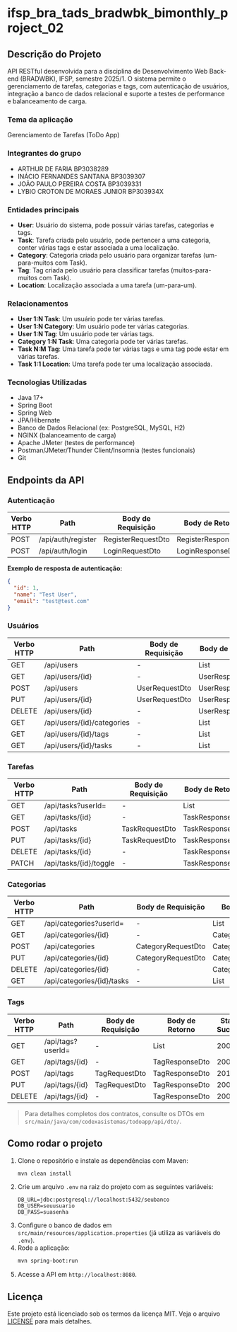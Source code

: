 # ifsp_bra_tads_bradwbk_bimonthly_project_02

## Descrição do Projeto
API RESTful desenvolvida para a disciplina de Desenvolvimento Web Back-end (BRADWBK), IFSP, semestre 2025/1. O sistema permite o gerenciamento de tarefas, categorias e tags, com autenticação de usuários, integração a banco de dados relacional e suporte a testes de performance e balanceamento de carga.

### Tema da aplicação
Gerenciamento de Tarefas (ToDo App)

### Integrantes do grupo
- ARTHUR DE FARIA BP3038289
- INÁCIO FERNANDES SANTANA BP3039307
- JOÃO PAULO PEREIRA COSTA BP3039331
- LYBIO CROTON DE MORAES JUNIOR BP303934X

### Entidades principais
- **User**: Usuário do sistema, pode possuir várias tarefas, categorias e tags.
- **Task**: Tarefa criada pelo usuário, pode pertencer a uma categoria, conter várias tags e estar associada a uma localização.
- **Category**: Categoria criada pelo usuário para organizar tarefas (um-para-muitos com Task).
- **Tag**: Tag criada pelo usuário para classificar tarefas (muitos-para-muitos com Task).
- **Location**: Localização associada a uma tarefa (um-para-um).

### Relacionamentos
- **User 1:N Task**: Um usuário pode ter várias tarefas.
- **User 1:N Category**: Um usuário pode ter várias categorias.
- **User 1:N Tag**: Um usuário pode ter várias tags.
- **Category 1:N Task**: Uma categoria pode ter várias tarefas.
- **Task N:M Tag**: Uma tarefa pode ter várias tags e uma tag pode estar em várias tarefas.
- **Task 1:1 Location**: Uma tarefa pode ter uma localização associada.

### Tecnologias Utilizadas
- Java 17+
- Spring Boot
- Spring Web
- JPA/Hibernate
- Banco de Dados Relacional (ex: PostgreSQL, MySQL, H2)
- NGINX (balanceamento de carga)
- Apache JMeter (testes de performance)
- Postman/JMeter/Thunder Client/Insomnia (testes funcionais)
- Git

## Endpoints da API

### Autenticação

| Verbo HTTP | Path                        | Body de Requisição | Body de Retorno         | Status Sucesso | Status Erro |
|------------|----------------------------|--------------------|-------------------------|---------------|-------------|
| POST       | /api/auth/register         | RegisterRequestDto | RegisterResponseDto     | 200           | 400/500     |
| POST       | /api/auth/login            | LoginRequestDto    | LoginResponseDto        | 200           | 401/400     |

**Exemplo de resposta de autenticação:**
```json
{
  "id": 1,
  "name": "Test User",
  "email": "test@test.com"
}
```

### Usuários

| Verbo HTTP | Path                        | Body de Requisição | Body de Retorno         | Status Sucesso | Status Erro |
|------------|----------------------------|--------------------|-------------------------|---------------|-------------|
| GET        | /api/users                 | -                  | List<UserResponseDto>   | 200           | 404/500     |
| GET        | /api/users/{id}            | -                  | UserResponseDto         | 200           | 404/500     |
| POST       | /api/users                 | UserRequestDto     | UserResponseDto         | 200           | 400/500     |
| PUT        | /api/users/{id}            | UserRequestDto     | UserResponseDto         | 200           | 400/404     |
| DELETE     | /api/users/{id}            | -                  | UserResponseDto         | 200           | 404/500     |
| GET        | /api/users/{id}/categories | -                  | List<CategoryWithTaskCountDto> | 200   | 404/500     |
| GET        | /api/users/{id}/tags       | -                  | List<TagWithTaskCountDto>      | 200   | 404/500     |
| GET        | /api/users/{id}/tasks      | -                  | List<TaskResponseDto>         | 200   | 404/500     |

### Tarefas

| Verbo HTTP | Path                        | Body de Requisição | Body de Retorno         | Status Sucesso | Status Erro |
|------------|----------------------------|--------------------|-------------------------|---------------|-------------|
| GET        | /api/tasks?userId=         | -                  | List<TaskResponseDto>         | 200   | 404/500     |
| GET        | /api/tasks/{id}            | -                  | TaskResponseDto               | 200   | 404/500     |
| POST       | /api/tasks                 | TaskRequestDto     | TaskResponseDto               | 201   | 400/500     |
| PUT        | /api/tasks/{id}            | TaskRequestDto     | TaskResponseDto               | 200   | 400/404     |
| DELETE     | /api/tasks/{id}            | -                  | TaskResponseDto               | 200   | 404/500     |
| PATCH      | /api/tasks/{id}/toggle     | -                  | TaskResponseDto               | 200   | 404/500     |

### Categorias

| Verbo HTTP | Path                        | Body de Requisição | Body de Retorno         | Status Sucesso | Status Erro |
|------------|----------------------------|--------------------|-------------------------|---------------|-------------|
| GET        | /api/categories?userId=    | -                  | List<CategoryResponseDto>      | 200   | 404/500     |
| GET        | /api/categories/{id}       | -                  | CategoryResponseDto           | 200   | 404/500     |
| POST       | /api/categories            | CategoryRequestDto | CategoryResponseDto           | 201   | 400/500     |
| PUT        | /api/categories/{id}       | CategoryRequestDto | CategoryResponseDto           | 200   | 400/404     |
| DELETE     | /api/categories/{id}       | -                  | CategoryResponseDto           | 200   | 404/500     |
| GET        | /api/categories/{id}/tasks | -                  | List<TaskResponseDto>         | 200   | 404/500     |

### Tags

| Verbo HTTP | Path                        | Body de Requisição | Body de Retorno         | Status Sucesso | Status Erro |
|------------|----------------------------|--------------------|-------------------------|---------------|-------------|
| GET        | /api/tags?userId=          | -                  | List<TagResponseDto>          | 200   | 404/500     |
| GET        | /api/tags/{id}             | -                  | TagResponseDto                | 200   | 404/500     |
| POST       | /api/tags                  | TagRequestDto      | TagResponseDto                | 201   | 400/500     |
| PUT        | /api/tags/{id}             | TagRequestDto      | TagResponseDto                | 200   | 400/404     |
| DELETE     | /api/tags/{id}             | -                  | TagResponseDto                | 200   | 404/500     |

> Para detalhes completos dos contratos, consulte os DTOs em `src/main/java/com/codexasistemas/todoapp/api/dto/`.

## Como rodar o projeto

1. Clone o repositório e instale as dependências com Maven:
   ```bash
   mvn clean install
   ```
2. Crie um arquivo `.env` na raiz do projeto com as seguintes variáveis:
   ```env
   DB_URL=jdbc:postgresql://localhost:5432/seubanco
   DB_USER=seuusuario
   DB_PASS=suasenha
   ```
3. Configure o banco de dados em `src/main/resources/application.properties` (já utiliza as variáveis do `.env`).
4. Rode a aplicação:
   ```bash
   mvn spring-boot:run
   ```
5. Acesse a API em `http://localhost:8080`.

## Licença
Este projeto está licenciado sob os termos da licença MIT. Veja o arquivo [LICENSE](LICENSE) para mais detalhes.
